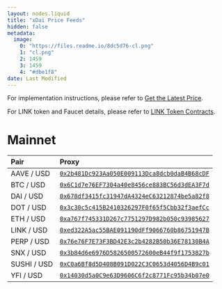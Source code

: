 ```yaml
---
layout: nodes.liquid
title: "xDai Price Feeds"
hidden: false
metadata: 
  image: 
    0: "https://files.readme.io/8dc5d76-cl.png"
    1: "cl.png"
    2: 1459
    3: 1459
    4: "#dbe1f8"
date: Last Modified
---
```

For implementation instructions, please refer to [Get the Latest Price](doc:get-the-latest-price).

For LINK token and Faucet details, please refer to [LINK Token Contracts](doc:link-token-contracts).
# Mainnet

|Pair|Proxy|
|:---|:---|
|AAVE / USD|<a href='https://blockscout.com/poa/xdai/address/0x2b481Dc923Aa050E009113Dca8dcb0daB4B68cDF' target='_blank' rel='noreferrer, noopener'>`0x2b481Dc923Aa050E009113Dca8dcb0daB4B68cDF`</a>|
|BTC / USD|<a href='https://blockscout.com/poa/xdai/address/0x6C1d7e76EF7304a40e8456ce883BC56d3dEA3F7d' target='_blank' rel='noreferrer, noopener'>`0x6C1d7e76EF7304a40e8456ce883BC56d3dEA3F7d`</a>|
|DAI / USD|<a href='https://blockscout.com/poa/xdai/address/0x678df3415fc31947dA4324eC63212874be5a82f8' target='_blank' rel='noreferrer, noopener'>`0x678df3415fc31947dA4324eC63212874be5a82f8`</a>|
|DOT / USD|<a href='https://blockscout.com/poa/xdai/address/0x3c30c5c415B2410326297F0f65f5Cbb32f3aefCc' target='_blank' rel='noreferrer, noopener'>`0x3c30c5c415B2410326297F0f65f5Cbb32f3aefCc`</a>|
|ETH / USD|<a href='https://blockscout.com/poa/xdai/address/0xa767f745331D267c7751297D982b050c93985627' target='_blank' rel='noreferrer, noopener'>`0xa767f745331D267c7751297D982b050c93985627`</a>|
|LINK / USD|<a href='https://blockscout.com/poa/xdai/address/0xed322A5ac55BAE091190dFf9066760b86751947B' target='_blank' rel='noreferrer, noopener'>`0xed322A5ac55BAE091190dFf9066760b86751947B`</a>|
|PERP / USD|<a href='https://blockscout.com/poa/xdai/address/0x76e76F7E73F3BD42E3c2b4282B50b36E78130B4A' target='_blank' rel='noreferrer, noopener'>`0x76e76F7E73F3BD42E3c2b4282B50b36E78130B4A`</a>|
|SNX / USD|<a href='https://blockscout.com/poa/xdai/address/0x3b84d6e6976D5826500572600eB44f9f1753827b' target='_blank' rel='noreferrer, noopener'>`0x3b84d6e6976D5826500572600eB44f9f1753827b`</a>|
|SUSHI / USD|<a href='https://blockscout.com/poa/xdai/address/0xC0a6Bf8d5D408B091D022C3C0653d4056D4B9c01' target='_blank' rel='noreferrer, noopener'>`0xC0a6Bf8d5D408B091D022C3C0653d4056D4B9c01`</a>|
|YFI / USD|<a href='https://blockscout.com/poa/xdai/address/0x14030d5a0C9e63D9606C6f2c8771Fc95b34b07e0' target='_blank' rel='noreferrer, noopener'>`0x14030d5a0C9e63D9606C6f2c8771Fc95b34b07e0`</a>|